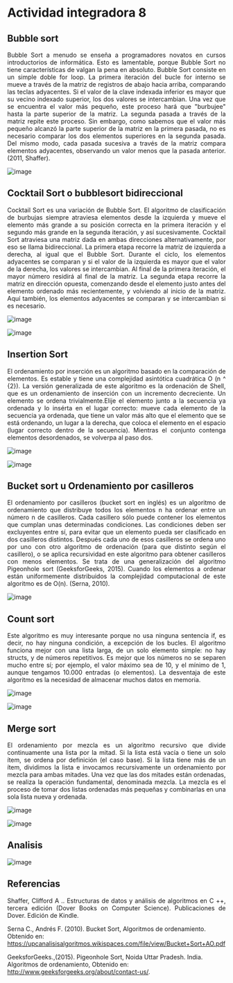 ﻿# Actividad integradora 8

## Bubble sort
<p align="justify">
Bubble Sort a menudo se enseña a programadores novatos en cursos introductorios de informática. Esto es lamentable, porque Bubble Sort no tiene características de valgan la pena en absoluto. Bubble Sort consiste en un simple doble for loop. La primera iteración del bucle for interno se mueve a través de la matriz de registros de abajo hacia arriba, comparando las teclas adyacentes. Si el valor de la clave indexada inferior es mayor que su vecino indexado superior, los dos valores se intercambian. Una vez que se encuentra el valor más pequeño, este proceso hará que "burbujee" hasta la parte superior de la matriz. La segunda pasada a través de la matriz repite este proceso. Sin embargo, como sabemos que el valor más pequeño alcanzó la parte superior de la matriz en la primera pasada, no es necesario comparar los dos elementos superiores en la segunda pasada. Del mismo modo, cada pasada sucesiva a través de la matriz compara elementos adyacentes, observando un valor menos que la pasada anterior. (2011, Shaffer).
</p>

![image](https://user-images.githubusercontent.com/6539267/64583614-7aa02d80-d346-11e9-8030-b55e3fb59f73.png)

## Cocktail Sort o bubblesort bidireccional
<p align="justify">
Cocktail Sort es una variación de Bubble Sort. El algoritmo de clasificación de burbujas siempre atraviesa elementos desde la izquierda y mueve el elemento más grande a su posición correcta en la primera iteración y el segundo más grande en la segunda iteración, y así sucesivamente. Cocktail Sort atraviesa una matriz dada en ambas direcciones alternativamente, por eso se llama bidireccional.
La primera etapa recorre la matriz de izquierda a derecha, al igual que el Bubble Sort. Durante el ciclo, los elementos adyacentes se comparan y si el valor de la izquierda es mayor que el valor de la derecha, los valores se intercambian. Al final de la primera iteración, el mayor número residirá al final de la matriz.
La segunda etapa recorre la matriz en dirección opuesta, comenzando desde el elemento justo antes del elemento ordenado más recientemente, y volviendo al inicio de la matriz. Aquí también, los elementos adyacentes se comparan y se intercambian si es necesario.
<p>
  
![image](https://user-images.githubusercontent.com/6539267/64586399-00c17180-d351-11e9-992c-5f9caa23cb62.png)

![image](https://user-images.githubusercontent.com/6539267/64586471-37978780-d351-11e9-8143-b8d3f32b1573.png)

## Insertion Sort
<p align="justify">
El ordenamiento por inserción es un algoritmo basado en la comparación de elementos. Es estable y tiene una complejidad asintótica cuadrática O (n ^ {2}). La versión generalizada de este algoritmo es la ordenación de Shell, que es un ordenamiento de inserción con un incremento decreciente.
Un elemento se ordena trivialmente.Elije el elemento junto a la secuencia ya ordenada y lo insérta en el lugar correcto: mueve cada elemento de la secuencia ya ordenada, que tiene un valor más alto que el elemento que se está ordenando, un lugar a la derecha, que coloca el elemento en el espacio (lugar correcto dentro de la secuencia). Mientras el conjunto contenga elementos desordenados, se volverpa al paso dos.
<p>
  
![image](https://user-images.githubusercontent.com/6539267/64629760-a5bb6900-d3a8-11e9-882c-c5ee106b90c3.png)

![image](https://user-images.githubusercontent.com/6539267/64629676-815f8c80-d3a8-11e9-994a-8452bd3498f2.png)

## Bucket sort u Ordenamiento por casilleros
<p align="justify">
El ordenamiento por casilleros (bucket sort en inglés) es un algoritmo de ordenamiento que distribuye todos los elementos  n ha ordenar entre un número n de casilleros. Cada casillero sólo puede contener los elementos que cumplan unas determinadas condiciones. Las condiciones deben ser excluyentes entre sí, para evitar que un elemento pueda ser clasificado en dos casilleros distintos. Después cada uno de esos casilleros se ordena uno por uno con otro algoritmo de ordenación (para que distinto según el casillero), o se aplica recursividad en este algoritmo para obtener casilleros con menos elementos. Se trata de una generalización del algoritmo Pigeonhole sort (GeeksforGeeks, 2015). Cuando los elementos a ordenar están uniformemente distribuidos la complejidad computacional de este algoritmo es de O(n). (Serna, 2010).
<p>

![image](https://user-images.githubusercontent.com/6539267/64917073-ae14fa80-d740-11e9-9f17-c09706b6a66a.png)

## Count sort

<p align="justify">
Este algoritmo es muy interesante porque no usa ninguna sentencia if, es decir, no hay ninguna condición, a excepción de los bucles. El algoritmo funciona mejor con una lista larga, de un solo elemento simple: no hay structs, y de números repetitivos. Es mejor que los números no se separen mucho entre sí; por ejemplo, el valor máximo sea de 10, y el mínimo de 1, aunque tengamos 10.000 entradas (o elementos). La desventaja de este algoritmo es la necesidad de almacenar muchos datos en memoria.
<p>

![image](https://user-images.githubusercontent.com/6539267/64917406-17970800-d745-11e9-8d9f-899124bfc18b.png)

![image](https://user-images.githubusercontent.com/6539267/64917431-3b5a4e00-d745-11e9-8541-1953f60d340d.png)

## Merge sort 

<p align="justify">
El ordenamiento por mezcla es un algoritmo recursivo que divide continuamente una lista por la mitad. Si la lista está vacía o tiene un solo ítem, se ordena por definición (el caso base). Si la lista tiene más de un ítem, dividimos la lista e invocamos recursivamente un ordenamiento por mezcla para ambas mitades. Una vez que las dos mitades están ordenadas, se realiza la operación fundamental, denominada mezcla. La mezcla es el proceso de tomar dos listas ordenadas más pequeñas y combinarlas en una sola lista nueva y ordenada.
<p>

![image](https://user-images.githubusercontent.com/6539267/64918155-41edc300-d74f-11e9-9100-f67764c38e28.png)

![image](https://user-images.githubusercontent.com/6539267/64918157-4e721b80-d74f-11e9-932f-4aa9c7ac07b8.png)

## Analisis

![image](https://user-images.githubusercontent.com/6539267/64917478-87a58e00-d745-11e9-92db-a549a342d8f8.png)

## Referencias
<p align="justify">
Shaffer, Clifford A .. Estructuras de datos y análisis de algoritmos en C ++, tercera edición (Dover Books on Computer Science). Publicaciones de Dover. Edición de Kindle.
  
Serna C., Andrés F. (2010). Bucket Sort, Algoritmos de ordenamiento. Obtenido en: https://upcanalisisalgoritmos.wikispaces.com/file/view/Bucket+Sort+AO.pdf

GeeksforGeeks.,(2015). Pigeonhole Sort, Noida Uttar Pradesh. India. Algoritmos de ordenamiento, Obtenido en: http://www.geeksforgeeks.org/about/contact-us/.
<p>
